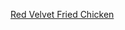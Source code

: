 ---
layout: post
wordpress_id: 1407
wordpress_url: http://noesbueno.com/archives/1407
date: '2012-01-24 18:07:41 -0600'
date_gmt: '2012-01-24 23:07:41 -0600'
body: |
  <p><a href="http://willzone.tumblr.com/post/16419312324/laughterkey-i-think-this-is-much-more-important">Red Velvet Fried Chicken</a></p>
---